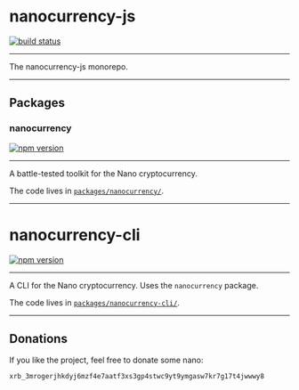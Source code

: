 # nanocurrency-js

[![build status](https://travis-ci.org/marvinroger/nanocurrency-js.svg?branch=master)](https://travis-ci.org/marvinroger/nanocurrency-js)

---

The nanocurrency-js monorepo.

---

## Packages

### nanocurrency

[![npm version](https://img.shields.io/npm/v/nanocurrency.svg)](https://www.npmjs.com/package/nanocurrency)

---

A battle-tested toolkit for the Nano cryptocurrency.

The code lives in [`packages/nanocurrency/`](packages/nanocurrency/).

---

# nanocurrency-cli

[![npm version](https://img.shields.io/npm/v/nanocurrency-cli.svg)](https://www.npmjs.com/package/nanocurrency-cli)

---

A CLI for the Nano cryptocurrency. Uses the `nanocurrency` package.

The code lives in [`packages/nanocurrency-cli/`](packages/nanocurrency-cli/).

---

## Donations

If you like the project, feel free to donate some nano:

`xrb_3mrogerjhkdyj6mzf4e7aatf3xs3gp4stwc9yt9ymgasw7kr7g17t4jwwwy8`
